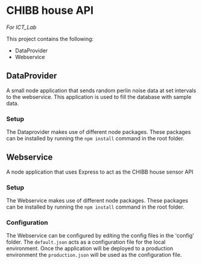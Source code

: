 # CHIBB house API
_For ICT_Lab_

This project contains the following:
* DataProvider
* Webservice

## DataProvider
A small node application that sends random perlin noise data at set intervals to the webservice.
This application is used to fill the database with sample data.
### Setup
The Dataprovider makes use of different node packages.
These packages can be installed by running the `npm install` command in the root folder.

## Webservice
A node application that uses Express to act as the CHIBB house sensor API
### Setup
The Webservice makes use of different node packages.
These packages can be installed by running the `npm install` command in the root folder.
### Configuration
The Webservice can be configured by editing the config files in the 'config' folder.
The `default.json` acts as a configuration file for the local environment.
Once the application will be deployed to a production environment the `production.json` will be used as the configuration file.